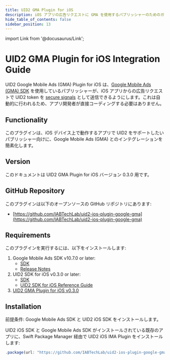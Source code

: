 ```yaml
---
title: UID2 GMA Plugin for iOS
description: iOS アプリの広告リクエストに GMA を使用するパブリッシャーのためのガイド。
hide_table_of_contents: false
sidebar_position: 13
---
```


import Link from '@docusaurus/Link';

# UID2 GMA Plugin for iOS Integration Guide

UID2 Google Mobile Ads (GMA) Plugin for iOS は、[Google Mobile Ads (GMA) SDK](https://developers.google.com/ad-manager/mobile-ads-sdk) を使用しているパブリッシャーが、iOS アプリからの広告リクエストで <Link href="../ref-info/glossary-uid#gl-uid2-token">UID2 token</Link> を [secure signals](https://support.google.com/admob/answer/11556288) として送信できるようにします。これは自動的に行われるため、アプリ開発者が直接コーディングする必要はありません。

## Functionality

このプラグインは、iOS デバイス上で動作するアプリで UID2 をサポートしたいパブリッシャー向けに、Google Mobile Ads (GMA) とのインテグレーションを簡素化します。

## Version

<!-- As of 2023-07-15 -->

このドキュメントは UID2 GMA Plugin for iOS バージョン 0.3.0 用です。

## GitHub Repository

このプラグインは以下のオープンソースの GitHub リポジトリにあります:

- [https://github.com/IABTechLab/uid2-ios-plugin-google-gma](https://github.com/IABTechLab/uid2-ios-plugin-google-gma)

## Requirements 

このプラグインを実行するには、以下をインストールします:

1. Google Mobile Ads SDK v10.7.0 or later:
   - [SDK](https://developers.google.com/admob/ios)
   - [Release Notes](https://developers.google.com/admob/ios/rel-notes)
1. UID2 SDK for iOS v0.3.0 or later:
   - [SDK](https://github.com/IABTechLab/uid2-ios-sdk)
   - [UID2 SDK for iOS Reference Guide](../sdks/uid2-sdk-ref-ios.md)
1. [UID2 GMA Plugin for iOS v0.3.0](https://github.com/IABTechLab/uid2-ios-plugin-google-gma)

## Installation

前提条件: Google Mobile Ads SDK と UID2 iOS SDK をインストールします。

UID2 iOS SDK と Google Mobile Ads SDK がインストールされている既存のアプリに、Swift Package Manager 経由で UID2 iOS IMA Plugin をインストールします:

```js
.package(url: "https://github.com/IABTechLab/uid2-ios-plugin-google-gma.git", exact: "0.3.0")
```
